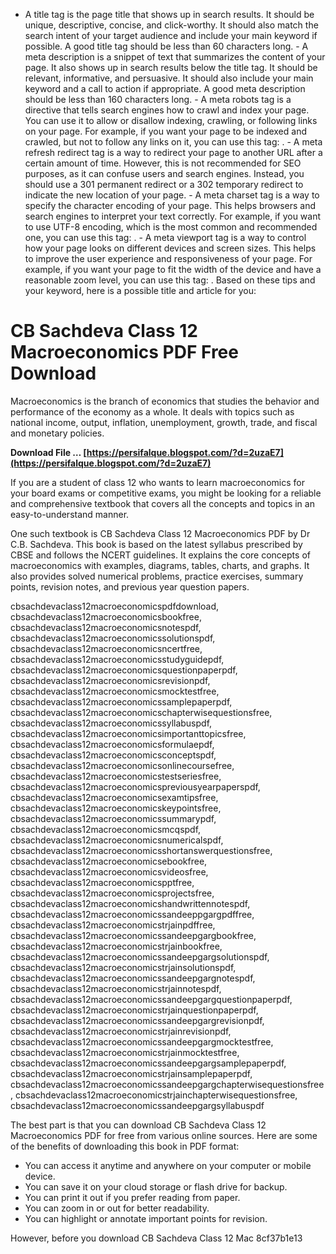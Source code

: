 - A title tag is the page title that shows up in search results. It should be unique, descriptive, concise, and click-worthy. It should also match the search intent of your target audience and include your main keyword if possible. A good title tag should be less than 60 characters long. - A meta description is a snippet of text that summarizes the content of your page. It also shows up in search results below the title tag. It should be relevant, informative, and persuasive. It should also include your main keyword and a call to action if appropriate. A good meta description should be less than 160 characters long. - A meta robots tag is a directive that tells search engines how to crawl and index your page. You can use it to allow or disallow indexing, crawling, or following links on your page. For example, if you want your page to be indexed and crawled, but not to follow any links on it, you can use this tag: <meta name="\&quot;robots\&quot;" content="\&quot;index,nofollow\&quot;">. - A meta refresh redirect tag is a way to redirect your page to another URL after a certain amount of time. However, this is not recommended for SEO purposes, as it can confuse users and search engines. Instead, you should use a 301 permanent redirect or a 302 temporary redirect to indicate the new location of your page. - A meta charset tag is a way to specify the character encoding of your page. This helps browsers and search engines to interpret your text correctly. For example, if you want to use UTF-8 encoding, which is the most common and recommended one, you can use this tag: <meta charset="\&quot;UTF-8\&quot;">. - A meta viewport tag is a way to control how your page looks on different devices and screen sizes. This helps to improve the user experience and responsiveness of your page. For example, if you want your page to fit the width of the device and have a reasonable zoom level, you can use this tag: <meta name="\&quot;viewport\&quot;" content="\&quot;width=device-width," initial-scale="1\&quot;">.  Based on these tips and your keyword, here is a possible title and article for you:  <title>CB Sachdeva Class 12 Macroeconomics PDF Free Download</title> <meta name="description" content="Looking for CB Sachdeva Class 12 Macroeconomics PDF? Here's how you can download it for free and learn the basics of macroeconomics for your exams."> <meta name="robots" content="index,follow">  
# CB Sachdeva Class 12 Macroeconomics PDF Free Download
 
Macroeconomics is the branch of economics that studies the behavior and performance of the economy as a whole. It deals with topics such as national income, output, inflation, unemployment, growth, trade, and fiscal and monetary policies.
 
**Download File … [https://persifalque.blogspot.com/?d=2uzaE7](https://persifalque.blogspot.com/?d=2uzaE7)**


 
If you are a student of class 12 who wants to learn macroeconomics for your board exams or competitive exams, you might be looking for a reliable and comprehensive textbook that covers all the concepts and topics in an easy-to-understand manner.
 
One such textbook is CB Sachdeva Class 12 Macroeconomics PDF by Dr C.B. Sachdeva. This book is based on the latest syllabus prescribed by CBSE and follows the NCERT guidelines. It explains the core concepts of macroeconomics with examples, diagrams, tables, charts, and graphs. It also provides solved numerical problems, practice exercises, summary points, revision notes, and previous year question papers.
 
cbsachdevaclass12macroeconomicspdfdownload,  cbsachdevaclass12macroeconomicsbookfree,  cbsachdevaclass12macroeconomicsnotespdf,  cbsachdevaclass12macroeconomicssolutionspdf,  cbsachdevaclass12macroeconomicsncertfree,  cbsachdevaclass12macroeconomicsstudyguidepdf,  cbsachdevaclass12macroeconomicsquestionpaperpdf,  cbsachdevaclass12macroeconomicsrevisionpdf,  cbsachdevaclass12macroeconomicsmocktestfree,  cbsachdevaclass12macroeconomicssamplepaperpdf,  cbsachdevaclass12macroeconomicschapterwisequestionsfree,  cbsachdevaclass12macroeconomicssyllabuspdf,  cbsachdevaclass12macroeconomicsimportanttopicsfree,  cbsachdevaclass12macroeconomicsformulaepdf,  cbsachdevaclass12macroeconomicsconceptspdf,  cbsachdevaclass12macroeconomicsonlinecoursefree,  cbsachdevaclass12macroeconomicstestseriesfree,  cbsachdevaclass12macroeconomicspreviousyearpaperspdf,  cbsachdevaclass12macroeconomicsexamtipsfree,  cbsachdevaclass12macroeconomicskeypointsfree,  cbsachdevaclass12macroeconomicssummarypdf,  cbsachdevaclass12macroeconomicsmcqspdf,  cbsachdevaclass12macroeconomicsnumericalspdf,  cbsachdevaclass12macroeconomicsshortanswerquestionsfree,  cbsachdevaclass12macroeconomicsebookfree,  cbsachdevaclass12macroeconomicsvideosfree,  cbsachdevaclass12macroeconomicspptfree,  cbsachdevaclass12macroeconomicsprojectsfree,  cbsachdevaclass12macroeconomicshandwrittennotespdf,  cbsachdevaclass12macroeconomicssandeeppgargpdffree,  cbsachdevaclass12macroeconomicstrjainpdffree,  cbsachdevaclass12macroeconomicssandeepgargbookfree,  cbsachdevaclass12macroeconomicstrjainbookfree,  cbsachdevaclass12macroeconomicssandeepgargsolutionspdf,  cbsachdevaclass12macroeconomicstrjainsolutionspdf,  cbsachdevaclass12macroeconomicssandeepgargnotespdf,  cbsachdevaclass12macroeconomicstrjainnotespdf,  cbsachdevaclass12macroeconomicssandeepgargquestionpaperpdf,  cbsachdevaclass12macroeconomicstrjainquestionpaperpdf,  cbsachdevaclass12macroeconomicssandeepgargrevisionpdf,  cbsachdevaclass12macroeconomicstrjainrevisionpdf,  cbsachdevaclass12macroeconomicssandeepgargmocktestfree,  cbsachdevaclass12macroeconomicstrjainmocktestfree,  cbsachdevaclass12macroeconomicssandeepgargsamplepaperpdf,  cbsachdevaclass12macroeconomicstrjainsamplepaperpdf,  cbsachdevaclass12macroeconomicssandeepgargchapterwisequestionsfree,  cbsachdevaclass12macroeconomicstrjainchapterwisequestionsfree,  cbsachdevaclass12macroeconomicssandeepgargsyllabuspdf
 
The best part is that you can download CB Sachdeva Class 12 Macroeconomics PDF for free from various online sources. Here are some of the benefits of downloading this book in PDF format:
 
- You can access it anytime and anywhere on your computer or mobile device.
- You can save it on your cloud storage or flash drive for backup.
- You can print it out if you prefer reading from paper.
- You can zoom in or out for better readability.
- You can highlight or annotate important points for revision.

However, before you download CB Sachdeva Class 12 Mac
 8cf37b1e13
 
